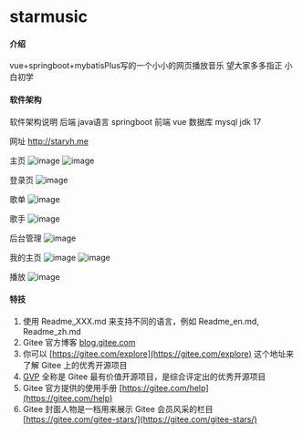 # starmusic

#### 介绍
vue+springboot+mybatisPlus写的一个小小的网页播放音乐 望大家多多指正 小白初学

#### 软件架构
软件架构说明
后端 java语言 springboot
前端 vue
数据库 mysql
jdk 17

网址 http://staryh.me

主页
![image](https://github.com/codeTear/music/assets/127510553/ec993a67-e936-44f0-b549-5da03c69594c)
![image](https://github.com/codeTear/music/assets/127510553/4e23d720-1397-4495-8672-45e836bd8f13)

登录页
![image](https://github.com/codeTear/music/assets/127510553/1a503a55-77e3-4708-9631-743830a40db1)

歌单
![image](https://github.com/codeTear/music/assets/127510553/6ad0ad4e-441e-4cd1-9c39-53f505c4cc1f)

歌手
![image](https://github.com/codeTear/music/assets/127510553/32c5331a-5efa-40fe-80bc-87d55b5936e9)


后台管理
![image](https://github.com/codeTear/music/assets/127510553/4f2cddcd-9783-4ff8-b997-d9acaf8adfde)

我的主页
![image](https://github.com/codeTear/music/assets/127510553/9f763825-7866-4618-bb47-5483bd3d613b)
![image](https://github.com/codeTear/music/assets/127510553/31663e38-1835-48da-a9bd-08d62a336f05)

播放
![image](https://github.com/codeTear/music/assets/127510553/5956e9d2-642b-4587-bafa-42d22e8504ea)

#### 特技

1.  使用 Readme\_XXX.md 来支持不同的语言，例如 Readme\_en.md, Readme\_zh.md
2.  Gitee 官方博客 [blog.gitee.com](https://blog.gitee.com)
3.  你可以 [https://gitee.com/explore](https://gitee.com/explore) 这个地址来了解 Gitee 上的优秀开源项目
4.  [GVP](https://gitee.com/gvp) 全称是 Gitee 最有价值开源项目，是综合评定出的优秀开源项目
5.  Gitee 官方提供的使用手册 [https://gitee.com/help](https://gitee.com/help)
6.  Gitee 封面人物是一档用来展示 Gitee 会员风采的栏目 [https://gitee.com/gitee-stars/](https://gitee.com/gitee-stars/)

